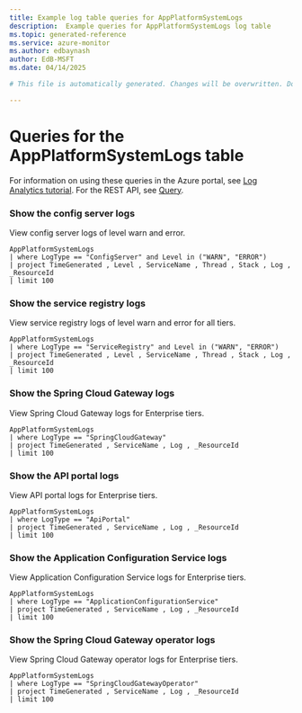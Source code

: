 ```yaml
---
title: Example log table queries for AppPlatformSystemLogs
description:  Example queries for AppPlatformSystemLogs log table
ms.topic: generated-reference
ms.service: azure-monitor
ms.author: edbaynash
author: EdB-MSFT
ms.date: 04/14/2025

# This file is automatically generated. Changes will be overwritten. Do not change this file directly. 

---
```


# Queries for the AppPlatformSystemLogs table

For information on using these queries in the Azure portal, see [Log Analytics tutorial](/azure/azure-monitor/logs/log-analytics-tutorial). For the REST API, see [Query](/azure/azure-monitor/logs/api/overview).


### Show the config server logs  


View config server logs of level warn and error.  

```query
AppPlatformSystemLogs 
| where LogType == "ConfigServer" and Level in ("WARN", "ERROR")
| project TimeGenerated , Level , ServiceName , Thread , Stack , Log , _ResourceId 
| limit 100
```



### Show the service registry logs  


View service registry logs of level warn and error for all tiers.  

```query
AppPlatformSystemLogs 
| where LogType == "ServiceRegistry" and Level in ("WARN", "ERROR")
| project TimeGenerated , Level , ServiceName , Thread , Stack , Log , _ResourceId 
| limit 100
```



### Show the Spring Cloud Gateway logs  


View Spring Cloud Gateway logs for Enterprise tiers.  

```query
AppPlatformSystemLogs 
| where LogType == "SpringCloudGateway"
| project TimeGenerated , ServiceName , Log , _ResourceId 
| limit 100
```



### Show the API portal logs  


View API portal logs for Enterprise tiers.  

```query
AppPlatformSystemLogs 
| where LogType == "ApiPortal"
| project TimeGenerated , ServiceName , Log , _ResourceId 
| limit 100
```



### Show the Application Configuration Service logs  


View Application Configuration Service logs for Enterprise tiers.  

```query
AppPlatformSystemLogs 
| where LogType == "ApplicationConfigurationService"
| project TimeGenerated , ServiceName , Log , _ResourceId 
| limit 100
```



### Show the Spring Cloud Gateway operator logs  


View Spring Cloud Gateway operator logs for Enterprise tiers.  

```query
AppPlatformSystemLogs 
| where LogType == "SpringCloudGatewayOperator"
| project TimeGenerated , ServiceName , Log , _ResourceId 
| limit 100
```


